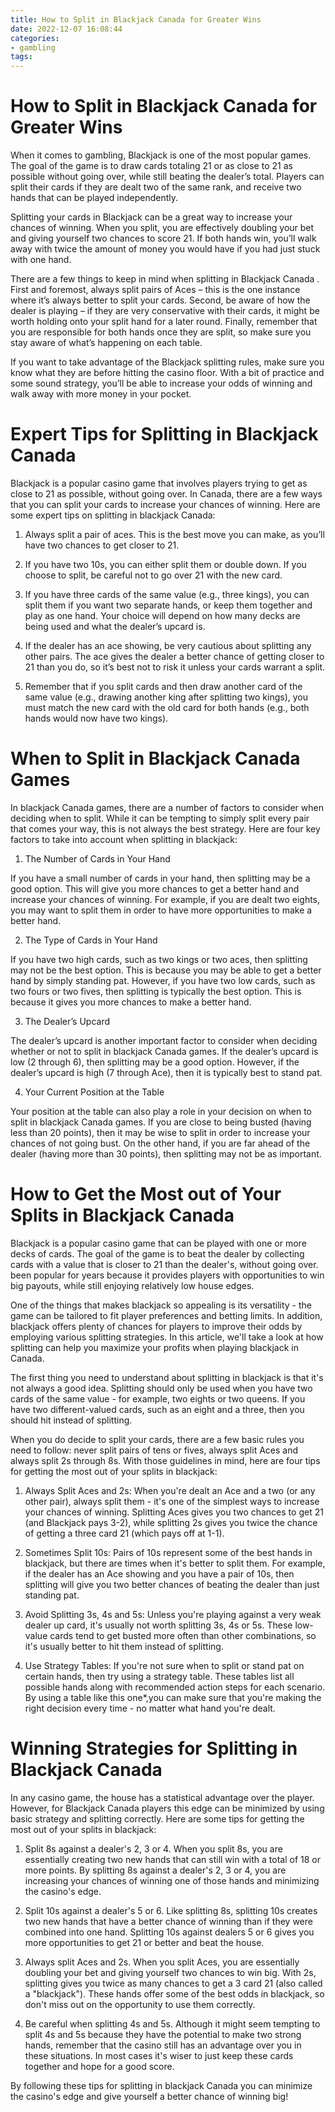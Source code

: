 ```yaml
---
title: How to Split in Blackjack Canada for Greater Wins
date: 2022-12-07 16:08:44
categories:
- gambling
tags:
---
```



#  How to Split in Blackjack Canada for Greater Wins

When it comes to gambling, Blackjack is one of the most popular games. The goal of the game is to draw cards totaling 21 or as close to 21 as possible without going over, while still beating the dealer’s total. Players can split their cards if they are dealt two of the same rank, and receive two hands that can be played independently.

Splitting your cards in Blackjack can be a great way to increase your chances of winning. When you split, you are effectively doubling your bet and giving yourself two chances to score 21. If both hands win, you’ll walk away with twice the amount of money you would have if you had just stuck with one hand.

There are a few things to keep in mind when splitting in Blackjack Canada . First and foremost, always split pairs of Aces – this is the one instance where it’s always better to split your cards. Second, be aware of how the dealer is playing – if they are very conservative with their cards, it might be worth holding onto your split hand for a later round. Finally, remember that you are responsible for both hands once they are split, so make sure you stay aware of what’s happening on each table.

If you want to take advantage of the Blackjack splitting rules, make sure you know what they are before hitting the casino floor. With a bit of practice and some sound strategy, you’ll be able to increase your odds of winning and walk away with more money in your pocket.

#  Expert Tips for Splitting in Blackjack Canada 

Blackjack is a popular casino game that involves players trying to get as close to 21 as possible, without going over. In Canada, there are a few ways that you can split your cards to increase your chances of winning. Here are some expert tips on splitting in blackjack Canada:

1. Always split a pair of aces. This is the best move you can make, as you’ll have two chances to get closer to 21.

2. If you have two 10s, you can either split them or double down. If you choose to split, be careful not to go over 21 with the new card.

3. If you have three cards of the same value (e.g., three kings), you can split them if you want two separate hands, or keep them together and play as one hand. Your choice will depend on how many decks are being used and what the dealer’s upcard is.

4. If the dealer has an ace showing, be very cautious about splitting any other pairs. The ace gives the dealer a better chance of getting closer to 21 than you do, so it’s best not to risk it unless your cards warrant a split.

5. Remember that if you split cards and then draw another card of the same value (e.g., drawing another king after splitting two kings), you must match the new card with the old card for both hands (e.g., both hands would now have two kings).

#  When to Split in Blackjack Canada Games 

In blackjack Canada games, there are a number of factors to consider when deciding when to split. While it can be tempting to simply split every pair that comes your way, this is not always the best strategy. Here are four key factors to take into account when splitting in blackjack:

1. The Number of Cards in Your Hand

If you have a small number of cards in your hand, then splitting may be a good option. This will give you more chances to get a better hand and increase your chances of winning. For example, if you are dealt two eights, you may want to split them in order to have more opportunities to make a better hand.

2. The Type of Cards in Your Hand

If you have two high cards, such as two kings or two aces, then splitting may not be the best option. This is because you may be able to get a better hand by simply standing pat. However, if you have two low cards, such as two fours or two fives, then splitting is typically the best option. This is because it gives you more chances to make a better hand.

3. The Dealer’s Upcard

The dealer’s upcard is another important factor to consider when deciding whether or not to split in blackjack Canada games. If the dealer’s upcard is low (2 through 6), then splitting may be a good option. However, if the dealer’s upcard is high (7 through Ace), then it is typically best to stand pat.

4. Your Current Position at the Table

Your position at the table can also play a role in your decision on when to split in blackjack Canada games. If you are close to being busted (having less than 20 points), then it may be wise to split in order to increase your chances of not going bust. On the other hand, if you are far ahead of the dealer (having more than 30 points), then splitting may not be as important.

#  How to Get the Most out of Your Splits in Blackjack Canada 

Blackjack is a popular casino game that can be played with one or more decks of cards. The goal of the game is to beat the dealer by collecting cards with a value that is closer to 21 than the dealer's, without going over.
been popular for years because it provides players with opportunities to win big payouts, while still enjoying relatively low house edges. 

One of the things that makes blackjack so appealing is its versatility - the game can be tailored to fit player preferences and betting limits. In addition, blackjack offers plenty of chances for players to improve their odds by employing various splitting strategies. In this article, we'll take a look at how splitting can help you maximize your profits when playing blackjack in Canada.

The first thing you need to understand about splitting in blackjack is that it's not always a good idea. Splitting should only be used when you have two cards of the same value - for example, two eights or two queens. If you have two different-valued cards, such as an eight and a three, then you should hit instead of splitting.

When you do decide to split your cards, there are a few basic rules you need to follow: never split pairs of tens or fives, always split Aces and always split 2s through 8s. With those guidelines in mind, here are four tips for getting the most out of your splits in blackjack: 

1) Always Split Aces and 2s: When you're dealt an Ace and a two (or any other pair), always split them - it's one of the simplest ways to increase your chances of winning. Splitting Aces gives you two chances to get 21 (and Blackjack pays 3-2), while splitting 2s gives you twice the chance of getting a three card 21 (which pays off at 1-1). 

2) Sometimes Split 10s: Pairs of 10s represent some of the best hands in blackjack, but there are times when it's better to split them. For example, if the dealer has an Ace showing and you have a pair of 10s, then splitting will give you two better chances of beating the dealer than just standing pat. 

3) Avoid Splitting 3s, 4s and 5s: Unless you're playing against a very weak dealer up card, it's usually not worth splitting 3s, 4s or 5s. These low-value cards tend to get busted more often than other combinations, so it's usually better to hit them instead of splitting. 

4) Use Strategy Tables: If you're not sure when to split or stand pat on certain hands, then try using a strategy table. These tables list all possible hands along with recommended action steps for each scenario. By using a table like this one*,you can make sure that you're making the right decision every time - no matter what hand you're dealt.

#  Winning Strategies for Splitting in Blackjack Canada

In any casino game, the house has a statistical advantage over the player. However, for Blackjack Canada players this edge can be minimized by using basic strategy and splitting correctly. Here are some tips for getting the most out of your splits in blackjack:

1. Split 8s against a dealer's 2, 3 or 4. When you split 8s, you are essentially creating two new hands that can still win with a total of 18 or more points. By splitting 8s against a dealer's 2, 3 or 4, you are increasing your chances of winning one of those hands and minimizing the casino's edge.

2. Split 10s against a dealer's 5 or 6. Like splitting 8s, splitting 10s creates two new hands that have a better chance of winning than if they were combined into one hand. Splitting 10s against dealers 5 or 6 gives you more opportunities to get 21 or better and beat the house.

3. Always split Aces and 2s. When you split Aces, you are essentially doubling your bet and giving yourself two chances to win big. With 2s, splitting gives you twice as many chances to get a 3 card 21 (also called a "blackjack"). These hands offer some of the best odds in blackjack, so don't miss out on the opportunity to use them correctly.

4. Be careful when splitting 4s and 5s. Although it might seem tempting to split 4s and 5s because they have the potential to make two strong hands, remember that the casino still has an advantage over you in these situations. In most cases it's wiser to just keep these cards together and hope for a good score.

By following these tips for splitting in blackjack Canada you can minimize the casino's edge and give yourself a better chance of winning big!